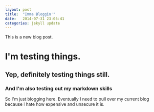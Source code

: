 ```yaml
---
layout: post
title:  "Imma Bloggin'"
date:   2014-07-31 23:05:41
categories: jekyll update
---
```


This is a new blog post.

# I'm testing things.

## Yep, definitely testing things still.

### And I'm also testing out my markdown skills

So I'm just blogging here. Eventually I need to pull over my current blog because I hate how expensive and unsecure it is.